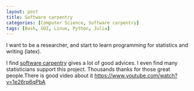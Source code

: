 ```yaml
---
layout: post
title: Software carpentry
categories: [Computer Science, Software carpentry]
tags: [Bash, GUI, Linux, Python, Julia]
---
```


I want to be a researcher, and start to learn programming for statistics and writing (latex). 

I find [software carpentry](http://software-carpentry.org/) gives a lot of good advices. I even find many statisticians support this project. Thousands thanks for those great people.There is good video about it https://www.youtube.com/watch?v=1e26rp6qPbA
